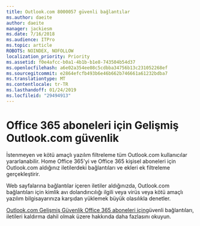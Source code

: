 ```yaml
---
title: Outlook.com 8000057 güvenli bağlantılar
ms.author: daeite
author: daeite
manager: jackiesm
ms.date: 7/16/2018
ms.audience: ITPro
ms.topic: article
ROBOTS: NOINDEX, NOFOLLOW
localization_priority: Priority
ms.assetid: f0e4afcc-b0a1-4b1b-b1e8-743504b54d37
ms.openlocfilehash: a6e02a354ee08c5cdbba34756b13c231052268ef
ms.sourcegitcommit: e2864efcfb493b6e46b662b746661a61232bdba7
ms.translationtype: MT
ms.contentlocale: tr-TR
ms.lasthandoff: 01/24/2019
ms.locfileid: "29494913"
---
```

# <a name="advanced-outlookcom-security-for-office-365-subscribers"></a>Office 365 aboneleri için Gelişmiş Outlook.com güvenlik

İstenmeyen ve kötü amaçlı yazılım filtreleme tüm Outlook.com kullanıcılar yararlanabilir. Home Office 365'yi ve Office 365 kişisel aboneleri için Outlook.com aldığınız iletilerdeki bağlantıları ve ekleri ek filtreleme gerçekleştirir.
  
Web sayfalarına bağlantılar içeren iletiler aldığınızda, Outlook.com bağlantıları için kimlik avı dolandırıcılığı ilgili veya virüs veya kötü amaçlı yazılım bilgisayarınıza karşıdan yüklemek büyük olasılıkla denetler.
  
[Outlook.com Gelişmiş Güvenlik Office 365 aboneleri için](https://go.microsoft.com/fwlink/p/?linkid=2006140)güvenli bağlantıları, iletileri kaldırma dahil olmak üzere hakkında daha fazlasını okuyun.
  

